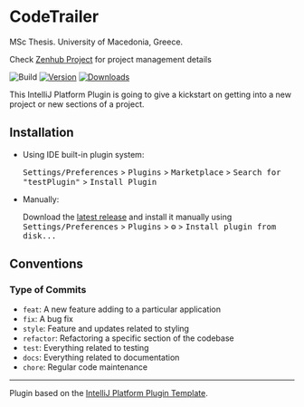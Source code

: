 # CodeTrailer

MSc Thesis. University of Macedonia, Greece.

Check [Zenhub Project](https://app.zenhub.com/workspaces/codetrailer-617b09717581ff0013b440c6/roadmap) for project management details

![Build](https://github.com/LefterisXris/CodeTrailer/workflows/Build/badge.svg)
[![Version](https://img.shields.io/jetbrains/plugin/v/PLUGIN_ID.svg)](https://plugins.jetbrains.com/plugin/PLUGIN_ID)
[![Downloads](https://img.shields.io/jetbrains/plugin/d/PLUGIN_ID.svg)](https://plugins.jetbrains.com/plugin/PLUGIN_ID)

<!-- Plugin description -->
This IntelliJ Platform Plugin is going to give a kickstart on getting into a new project or new sections of a project.
<!-- Plugin description end -->

## Installation

- Using IDE built-in plugin system:

  <kbd>Settings/Preferences</kbd> > <kbd>Plugins</kbd> > <kbd>Marketplace</kbd> > <kbd>Search for "testPlugin"</kbd> >
  <kbd>Install Plugin</kbd>

- Manually:

  Download the [latest release](https://github.com/LefterisXris/testPlugin/releases/latest) and install it manually using
  <kbd>Settings/Preferences</kbd> > <kbd>Plugins</kbd> > <kbd>⚙️</kbd> > <kbd>Install plugin from disk...</kbd>


## Conventions

### Type of Commits
- `feat`: A new feature adding to a particular application
- `fix`: A bug fix
- `style`: Feature and updates related to styling
- `refactor`: Refactoring a specific section of the codebase
- `test`: Everything related to testing
- `docs`: Everything related to documentation
- `chore`: Regular code maintenance

---
Plugin based on the [IntelliJ Platform Plugin Template][template].

[template]: https://github.com/JetBrains/intellij-platform-plugin-template